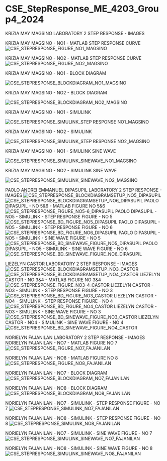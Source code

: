# CSE_StepResponse_ME_4203_Group4_2024
KRIZIA MAY MAGSINO LABORATORY 2 STEP RESPONSE - IMAGES

KRIZIA MAY MAGSINO - NO1 - MATLAB STEP RESPONSE CURVE
![CSE_STEPRESPONSE_FIGURE_NO1_MAGSINO](https://github.com/KMCMagsino/CSE_StepResponse_ME_4203_Group4_2024/assets/161013460/1e2af369-03b0-49a0-b6f1-f0962adb00ab)

KRIZIA MAY MAGSINO - NO2 - MATLAB STEP RESPONSE CURVE
![CSE_STEPRESPONSE_FIGURE_NO2_MAGSINO](https://github.com/KMCMagsino/CSE_StepResponse_ME_4203_Group4_2024/assets/161013460/e3bd1ce7-a3c1-455d-b5f4-f8838a72bd3a)

KRIZIA MAY MAGSINO - NO1 - BLOCK DIAGRAM

![CSE_STEPRESPONSE_BLOCKDIAGRAM_NO1_MAGSINO](https://github.com/KMCMagsino/CSE_StepResponse_ME_4203_Group4_2024/assets/161013460/06371bb6-7b35-434a-a1b7-8f438419d1cf)

KRIZIA MAY MAGSINO - NO2 - BLOCK DIAGRAM

![CSE_STEPRESPONSE_BLOCKDIAGRAM_NO2_MAGSINO](https://github.com/KMCMagsino/CSE_StepResponse_ME_4203_Group4_2024/assets/161013460/f01677f0-5a49-489f-a2c3-d5820f3758aa)

KRIZIA MAY MAGSINO - NO1 - SIMULINK

![CSE_STEPRESPONSE_SIMULINK_STEP RESPONSE NO1_MAGSINO](https://github.com/KMCMagsino/CSE_StepResponse_ME_4203_Group4_2024/assets/161013460/323b18f0-d09e-4755-b2c9-2d969bf17ed2)

KRIZIA MAY MAGSINO - NO2 - SIMULINK

![CSE_STEPRESPONSE_SIMULINK_STEP RESPONSE NO2_MAGSINO](https://github.com/KMCMagsino/CSE_StepResponse_ME_4203_Group4_2024/assets/161013460/3ed2d7c3-338c-4605-9c5b-a988fe840050)

KRIZIA MAY MAGSINO - NO1 - SIMULINK SINE WAVE

![CSE_STEPRESPONSE_SIMULINK_SINEWAVE_NO1_MAGSINO](https://github.com/KMCMagsino/CSE_StepResponse_ME_4203_Group4_2024/assets/161013460/76435b10-4c7e-409b-8036-3031701a284f)

KRIZIA MAY MAGSINO - NO2 - SIMULINK SINE WAVE

![CSE_STEPRESPONSE_SIMULINK_SINEWAVE_NO2_MAGSINO](https://github.com/KMCMagsino/CSE_StepResponse_ME_4203_Group4_2024/assets/161013460/b6dc01ba-2eeb-4598-88ab-6283f07193ca)

PAOLO ANDREI EMMANUEL DIPASUPIL LABORATORY 2 STEP RESPONSE - IMAGES
![CSE_STEPRESPONSE_BLOCKDIAGRAMSETUP_NO5_DIPASUPIL](https://github.com/paolodipasupil/CSE_StepResponse_ME_4203_Group4_2024/assets/159085587/24f26d01-78db-40bf-a3c1-4cb438fb16e3)
![CSE_STEPRESPONSE_BLOCKDIAGRAMSETUP_NO6_DIPASUPIL](https://github.com/paolodipasupil/CSE_StepResponse_ME_4203_Group4_2024/assets/159085587/f914c605-16d6-464a-9f02-290cca5b03f7)
PAOLO DIPASUPIL - NO 5&6 - MATLAB FIGURE NO 5&6
![CSE_STEPRESPONSE_FIGURE_NO5-6_DIPASUPIL](https://github.com/paolodipasupil/CSE_StepResponse_ME_4203_Group4_2024/assets/159085587/90ff9fbd-cf68-4d6d-b4b6-3328a6366201)
PAOLO DIPASUPIL - NO5 - SIMULINK - STEP RESPONSE FIGURE - NO 5
![CSE_STEPRESPONSE_BD_FIGURE_NO5_DIPASUPIL](https://github.com/paolodipasupil/CSE_StepResponse_ME_4203_Group4_2024/assets/159085587/de1235ed-c0ad-432f-9b01-103ec7915b71)
PAOLO DIPASUPIL - NO5 - SIMULINK - STEP RESPONSE FIGURE - NO 6
![CSE_STEPRESPONSE_BD_FIGURE_NO6_DIPASUPIL](https://github.com/paolodipasupil/CSE_StepResponse_ME_4203_Group4_2024/assets/159085587/0ec2e6d4-8678-478f-bc2a-c02e82e5e162)
PAOLO DIPASUPIL - NO5 - SIMULINK - SINE WAVE FIGURE - NO 5
![CSE_STEPRESPONSE_BD_SINEWAVE_FIGURE_NO5_DIPASUPIL](https://github.com/paolodipasupil/CSE_StepResponse_ME_4203_Group4_2024/assets/159085587/aa7d4f6a-04ed-48d2-81b4-754f33f3420e)
PAOLO DIPASUPIL - NO5 - SIMULINK - SINE WAVE FIGURE - NO 6
![CSE_STEPRESPONSE_BD_SINEWAVE_FIGURE_NO6_DIPASUPIL](https://github.com/paolodipasupil/CSE_StepResponse_ME_4203_Group4_2024/assets/159085587/bac653c5-8463-4ca5-bbe0-33a7d282bac9)


LIEZELYN CASTOR LABORATORY 2 STEP RESPONSE - IMAGES
![CSE_STEPRESPONSE_BLOCKDIAGRAMSETUP_NO3_CASTOR](https://github.com/paolodipasupil/CSE_StepResponse_ME_4203_Group4_2024/assets/159033757/dc4fd878-fa0e-4798-9d91-b8bc4ef52bac)
![CSE_STEPRESPONSE_BLOCKDIAGRAMSETUP_NO4_CASTOR](https://github.com/paolodipasupil/CSE_StepResponse_ME_4203_Group4_2024/assets/159033757/2febfc41-f422-445d-87a8-5931f80b5dc9)
LIEZELYN CASTOR - NO 3&4 - MATLAB FIGURE NO 3&4
![CSE_STEPRESPONSE_FIGURE_NO3-4_CASTOR](https://github.com/paolodipasupil/CSE_StepResponse_ME_4203_Group4_2024/assets/159033757/9d8dc6b6-58e3-4f90-8d31-7ed8cb025269)
LIEZELYN CASTOR - NO3 - SIMULINK - STEP RESPONSE FIGURE - NO 3
![CSE_STEPRESPONSE_BD_FIGURE_NO3_CASTOR](https://github.com/paolodipasupil/CSE_StepResponse_ME_4203_Group4_2024/assets/159033757/d8c1ea20-b5eb-48e1-a8aa-290a6f4148e3)
LIEZELYN CASTOR - NO4 - SIMULINK - STEP RESPONSE FIGURE - NO 4
![CSE_STEPRESPONSE_BD_FIGURE_NO4_CASTOR](https://github.com/paolodipasupil/CSE_StepResponse_ME_4203_Group4_2024/assets/159033757/a1098d2e-5b73-482a-8f9c-37de43a21848)
LIEZELYN CASTOR - NO3 - SIMULINK - SINE WAVE FIGURE - NO 3
![CSE_STEPRESPONSE_BD_SINEWAVE_FIGURE_NO3_CASTOR](https://github.com/paolodipasupil/CSE_StepResponse_ME_4203_Group4_2024/assets/159033757/4ba22165-f73f-4f13-b73a-b01061b4663b)
LIEZELYN CASTOR - NO4 - SIMULINK - SINE WAVE FIGURE - NO 4
![CSE_STEPRESPONSE_BD_SINEWAVE_FIGURE_NO4_CASTOR](https://github.com/paolodipasupil/CSE_StepResponse_ME_4203_Group4_2024/assets/159033757/32430633-af02-47a5-beeb-fcfb3c0a8018)

NORIELYN FAJANILAN LABORATORY 2 STEP RESPONSE - IMAGES
NORIELYN FAJANILAN - NO7 - MATLAB FIGURE NO 7
![CSE_STEPRESPONSE_FIGURE_NO7_FAJANILAN](https://github.com/paolodipasupil/CSE_StepResponse_ME_4203_Group4_2024/assets/161057251/a2a3ae53-3803-4cba-840d-164a4b2fbcdc)

NORIELYN FAJANILAN - NO8 - MATLAB FIGURE NO 8
![CSE_STEPRESPONSE_FIGURE_NO8_FAJANILAN](https://github.com/paolodipasupil/CSE_StepResponse_ME_4203_Group4_2024/assets/161057251/6c794a0f-f25e-44a8-9a50-e4d84f432e52)

NORIELYN FAJANILAN - NO7 - BLOCK DIAGRAM
![CSE_STEPRESPONSE_BLOCKDIAGRAM_NO7_FAJANILAN](https://github.com/paolodipasupil/CSE_StepResponse_ME_4203_Group4_2024/assets/161057251/28c63c06-266a-4a31-9013-b8d61d346209)

NORIELYN FAJANILAN - NO8 - BLOCK DIAGRAM
![CSE_STEPRESPONSE_BLOCKDIAGRAM_NO8_FAJANILAN](https://github.com/paolodipasupil/CSE_StepResponse_ME_4203_Group4_2024/assets/161057251/12ee29b8-3a9b-44e5-8877-994292c1e5b3)

NORIELYN FAJANILAN - NO7 - SIMULINK - STEP RESPONSE FIGURE - NO 7
![CSE_STEPRESPONSE_SIMULINK_NO7_FAJANILAN](https://github.com/paolodipasupil/CSE_StepResponse_ME_4203_Group4_2024/assets/161057251/4cc7b8b4-7df1-4885-a772-4f253560c48f)

NORIELYN FAJANILAN - NO8 - SIMULINK - STEP RESPONSE FIGURE - NO 8
![CSE_STEPRESPONSE_SIMULINK_NO8_FAJANILAN](https://github.com/paolodipasupil/CSE_StepResponse_ME_4203_Group4_2024/assets/161057251/8ea8ea61-89cf-44db-bf9e-b5479b191ae0)

NORIELYN FAJANILAN - NO7 - SIMULINK - SINE WAVE FIGURE - NO 7
![CSE_STEPRESPONSE_SIMULINK_SINEWAVE_NO7_FAJANILAN](https://github.com/paolodipasupil/CSE_StepResponse_ME_4203_Group4_2024/assets/161057251/248539fe-4060-402b-8c20-b4258cd2f996)

NORIELYN FAJANILAN - NO8 - SIMULINK - SINE WAVE FIGURE - NO 8
![CSE_STEPRESPONSE_SIMULINK_SINEWAVE_NO8_FAJANILAN](https://github.com/paolodipasupil/CSE_StepResponse_ME_4203_Group4_2024/assets/161057251/baf21b16-498b-43e5-ae6f-ad37e6289287)

